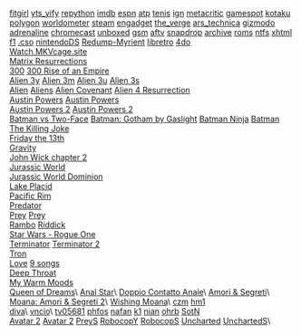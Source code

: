 [fitgirl](https://fitgirl-repacks.site/)
[yts_yify](https://yts.autos/)
[repython](https://docs.python.org/3/library/re.html)
[imdb](https://www.imdb.com/)
[espn](https://www.espn.com.br/)
[atp](https://www.atptour.com/en)
[tenis](https://tenisbrasil.uol.com.br/todas-as-noticias)
[ign](https://br.ign.com/)
[metacritic](https://www.metacritic.com/)
[gamespot](https://www.gamespot.com/)
[kotaku](https://kotaku.com/)
[polygon](https://www.polygon.com/)
[worldometer](https://www.worldometers.info/population/)
[steam](https://store.steampowered.com/)
[engadget](https://www.engadget.com/)
[the_verge](https://www.theverge.com/)
[ars_technica](https://arstechnica.com/)
[gizmodo](https://gizmodo.uol.com.br/)
[adrenaline](https://www.adrenaline.com.br/)
[chromecast](https://clients5.google.com/cast/chromecast/home)
[unboxed](https://chromeunboxed.com/)
[gsm](https://www.gsmarena.com/)
[aftv](https://www.aftvnews.com/)
[snapdrop](https://snapdrop.net/)
[archive](https://archive.org/details/@someone986)
[roms](https://r-roms.github.io/)
[ntfs](https://en.wikipedia.org/wiki/NTFS)
[xhtml](https://en.wikipedia.org/wiki/XHTML)
[f1](https://en.wikipedia.org/wiki/List_of_Formula_One_Grand_Prix_winners)
[.cso](https://archive.org/download/psp-cso-eu)
[nintendoDS](https://myrient.erista.me/files/No-Intro/Nintendo%20-%20Nintendo%20DS%20(Decrypted)/)
[Redump-Myrient](https://myrient.erista.me/files/Redump/)
[libretro](https://docs.libretro.com/guides/install-windows/)
[4do](https://www.3dum.net/wiki/4do-compatibility-list.htm)\
[Watch.MKVcage.site](https://watch.mkvcage.site/en)\
[Matrix Resurrections](https://yts.mx/movies/the-matrix-resurrections-2021)\
[300](https://drive.google.com/file/d/1Y3YEr6meKBKJKQPbAiXns-ABc_DErC1lbA/view?usp=sharing)
[300 Rise of an Empire](https://drive.google.com/file/d/1eSPkbTW7ikfsKsfGFlVYSILfoGApp37MSQ/view?usp=sharing)\
[Alien 3y](https://yts.mx/movies/alien3-1992)
[Alien 3m](https://watch.mkvcage.site/en/movie/8077/alien)
[Alien 3u](https://ucinema.cc/movie/alien-1992)
[Alien 3s](https://www2.solarmovie.cr/movie/alien-3-4946/watching)\
[Alien](https://drive.google.com/open?id=17TVfqAwczzBKr1auCagN5ZQd2qF_U8u1Fw)
[Aliens](https://drive.google.com/open?id=1vglUrpxH_xFsQ-ISM2opz6lPuCntki2Uqw)
[Alien Covenant](https://drive.google.com/open?id=19bSZd0KYfiHhMrlGC1oHxPqfT2FAsAIMPw)
[Alien 4 Resurrection](https://ucinema.cc/movie/alien-resurrection-1997)\
[Austin Powers](https://yts.mx/movies/austin-powers-international-man-of-mystery-1997)
[Austin Powers](https://ucinema.cc/movie/austin-powers-international-man-of-mystery-1997)\
[Austin Powers 2](https://watch.mkvcage.site/en/movie/817/austin-powers-the-spy-who-shagged-me)
[Austin Powers 2](https://ucinema.cc/movie/austin-powers-the-spy-who-shagged-me-1999)\
[Batman vs Two-Face](https://drive.google.com/open?id=1yc9TPvgF-0yJrWljt_HO-grK95LuoVTb4g)
[Batman: Gotham by Gaslight](https://drive.google.com/open?id=10ydvaccvjSHTXFI0tZ6sMnrNpCL4rAWmZA)
[Batman Ninja](https://drive.google.com/file/d/1RSE0B70e52P7iv8lKUF41-dRFLZvtzgutQ/view?usp=sharing)
[Batman The Killing Joke](https://drive.google.com/open?id=17zvR7f4AzNfzDlvFIXQmSmiRbmaIYZXQ3w)\
[Friday the 13th](https://drive.google.com/open?id=17UUzgPYyfq4kMKnzq3L_webOr9G0pLCHeA)\
[Gravity](https://drive.google.com/open?id=1uMdVRjbdfGy4ckTQjf19XfMif_VwFEIxPw)\
[John Wick chapter 2](https://ucinema.cc/movie/john-wick-chapter-2-2017)\
[Jurassic World](https://drive.google.com/open?id=1F49AnvBNVTZByuDPY25VMmYm7A9GmDjxhQ)\
[Jurassic World Dominion](https://ucinema.cc/movie/jurassic-world-dominion-2022)\
[Lake Placid](https://drive.google.com/open?id=1qVw2cymaAJJvHCB31PNWOz2fAVrDz7CQAQ)\
[Pacific Rim](https://drive.google.com/file/d/16Ab80bnSOUBNMZilIpuNHWIJ40XErveA0Q/view?usp=sharing)\
[Predator](https://drive.google.com/open?id=1OPFq2m7-nl2Pv1C4wLhAuA2AZXxnYwbZ9g)\
[Prey](https://yts.mx/movies/prey-2022)
[Prey](https://ucinema.cc/movie/prey-2022)\
[Rambo](https://drive.google.com/open?id=1xKGFgmzyovih0gp6ZF7abOBkVnesxGHNtw)
[Riddick](https://drive.google.com/open?id=1Sy4e3f4CxkxYZqYUjUZlGBotirT72fY-Ww)\
[Star Wars - Rogue One](https://drive.google.com/open?id=1T7gJdsqXr4cx-eosW70PEFbTm8sQQaWxsw)\
[Terminator](https://drive.google.com/open?id=10BKlVD_SK7wZJtv0FelM7U-mFZp0hqsBbg)
[Terminator 2](https://drive.google.com/open?id=1ex5jRSAAQYiAukc4qpRluLhfAoltPtwy3w)\
[Tron](https://drive.google.com/open?id=1q7ba3tkawLYGZfHPWEmifkJYxOonhu6F4w)\
[Love](https://www.xvideos.com/video20727953/amor)
[9 songs](https://www.xvideos.com/video55543135/9_songs)\
[Deep Throat](https://drive.google.com/open?id=1m8ua0hBolWQHDbsBdweYks2_NC4_zWgUNA)\
[My Warm Moods](https://www.xvideos.com/video27102781/my_warm_moods_1992)\
[Queen of Dreams](https://www.xvideos.com/video27105663/queen_of_dreams_filme_completo_)\
[Anal Star](https://www.xvideos.com/video27105649/anal_star_filme_completo_)\
[Doppio Contatto Anale](https://www.xvideos.com/video36137079/contato_anal_duplo_filmes_completos_)\
[Amori & Segreti](https://www.xvideos.com/video37026933/amor_e_segredos_filmes_completos_)\
[Moana: Amori & Segreti 2](https://www.xvideos.com/video31082683/moana_amori_and_segreti_2_filme_porno_completo_)\
[Wishing Moana](https://www.xvideos.com/video36562875/wishing_moana_filmes_completos_)\
[czm](https://www.xvideos.com/video29011777/massagem_corporal_leva_a_forte_orgasmo_feminino)
[hm1](https://www.xvideos.com/video76404859/novinha_descobriu_que_estava_sendo_filmada_e_.......confira_-_video_sem_censura_-_ninfeta_de18_anos_do_privacy_-_massagem_tantrica)\
[diva](https://www.xvideos.com/video28715579/cicciolina_em_diva_versao_original_)\
[vncio](https://www.xvideos.com/video36812961/valentina_no_cio_filmes_completos_)\
[tv05681](https://www.xvideos.com/video32010427/tv-0568-1)
[phfos](https://pt.pornhub.com/view_video.php?viewkey=ph63242f469c5ae)
[nafan](https://www.youjizz.com/videos/nicole-aniston-fuck-a-fan-80914751.html)
[k1](https://drive.google.com/file/d/1tEWWk4Nwik_zdMQhogNjXFUM32vLc9Y7_A/view?usp=sharing)
[nian](https://drive.google.com/open?id=1DQtVgP8m_kdv30Gq4Ul-7_1wa5P4lRrxZQ)
[ohrb](https://drive.google.com/open?id=1z7CNYSLm2VOMdq3wha11WRjBJgr5M_Wmig)
[SotN](https://www.dailymotion.com/video/x6ika6s)\
[Avatar 2](https://ucinema.cc/movie/avatar-the-way-of-water-2022)
[Avatar 2](https://www2.solarmovie.cr/movie/avatar-the-way-of-water-52347/watching)
[PreyS](https://www2.solarmovie.cr/movie/prey-2022-70915/watching)
[RobocopY](https://yts.autos/movies/robocop-1987)
[RobocopS](https://www2.solarmovie.cr/movie/robocop-1987-57747/watching)
[Uncharted](https://ucinema.cc/movie/uncharted-2022)
[UnchartedS](https://www2.solarmovie.cr/movie/uncharted-49448/watching)\
